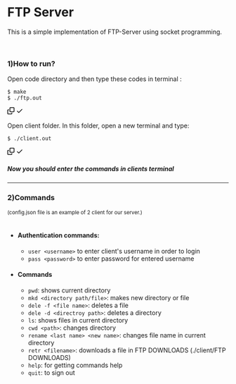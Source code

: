 <h1> FTP Server</h1>
<p>This is a simple implementation of FTP-Server using socket programming.</p><br>
<h3>1)How to run?</h3>
<p>Open code directory and then type these codes in terminal :</p>
<div class="snippet-clipboard-content notranslate position-relative overflow-auto"><pre class="notranslate"><code>$ make
$ ./ftp.out
</code></pre> <div class="zeroclipboard-container position-absolute right-0 top-0">
    <clipboard-copy aria-label="Copy" class="ClipboardButton btn js-clipboard-copy m-2 p-0 tooltipped-no-delay" data-copy-feedback="Copied!" data-tooltip-direction="w" value="make" tabindex="0" role="button" style="display: inherit;">
      <svg aria-hidden="true" height="16" viewBox="0 0 16 16" version="1.1" width="16" data-view-component="true" class="octicon octicon-copy js-clipboard-copy-icon m-2">
    <path fill-rule="evenodd" d="M0 6.75C0 5.784.784 5 1.75 5h1.5a.75.75 0 010 1.5h-1.5a.25.25 0 00-.25.25v7.5c0 .138.112.25.25.25h7.5a.25.25 0 00.25-.25v-1.5a.75.75 0 011.5 0v1.5A1.75 1.75 0 019.25 16h-7.5A1.75 1.75 0 010 14.25v-7.5z"></path><path fill-rule="evenodd" d="M5 1.75C5 .784 5.784 0 6.75 0h7.5C15.216 0 16 .784 16 1.75v7.5A1.75 1.75 0 0114.25 11h-7.5A1.75 1.75 0 015 9.25v-7.5zm1.75-.25a.25.25 0 00-.25.25v7.5c0 .138.112.25.25.25h7.5a.25.25 0 00.25-.25v-7.5a.25.25 0 00-.25-.25h-7.5z"></path>
</svg>
      <svg aria-hidden="true" height="16" viewBox="0 0 16 16" version="1.1" width="16" data-view-component="true" class="octicon octicon-check js-clipboard-check-icon color-fg-success d-none m-2">
    <path fill-rule="evenodd" d="M13.78 4.22a.75.75 0 010 1.06l-7.25 7.25a.75.75 0 01-1.06 0L2.22 9.28a.75.75 0 011.06-1.06L6 10.94l6.72-6.72a.75.75 0 011.06 0z"></path>
</svg>
    </clipboard-copy>
  </div></div>
  <p>Open client folder. In this folder, open a new terminal and type:</p>
  <div class="snippet-clipboard-content notranslate position-relative overflow-auto"><pre class="notranslate"><code>$ ./client.out
</code></pre> <div class="zeroclipboard-container position-absolute right-0 top-0">
    <clipboard-copy aria-label="Copy" class="ClipboardButton btn js-clipboard-copy m-2 p-0 tooltipped-no-delay" data-copy-feedback="Copied!" data-tooltip-direction="w" value="make" tabindex="0" role="button" style="display: inherit;">
      <svg aria-hidden="true" height="16" viewBox="0 0 16 16" version="1.1" width="16" data-view-component="true" class="octicon octicon-copy js-clipboard-copy-icon m-2">
    <path fill-rule="evenodd" d="M0 6.75C0 5.784.784 5 1.75 5h1.5a.75.75 0 010 1.5h-1.5a.25.25 0 00-.25.25v7.5c0 .138.112.25.25.25h7.5a.25.25 0 00.25-.25v-1.5a.75.75 0 011.5 0v1.5A1.75 1.75 0 019.25 16h-7.5A1.75 1.75 0 010 14.25v-7.5z"></path><path fill-rule="evenodd" d="M5 1.75C5 .784 5.784 0 6.75 0h7.5C15.216 0 16 .784 16 1.75v7.5A1.75 1.75 0 0114.25 11h-7.5A1.75 1.75 0 015 9.25v-7.5zm1.75-.25a.25.25 0 00-.25.25v7.5c0 .138.112.25.25.25h7.5a.25.25 0 00.25-.25v-7.5a.25.25 0 00-.25-.25h-7.5z"></path>
</svg>
      <svg aria-hidden="true" height="16" viewBox="0 0 16 16" version="1.1" width="16" data-view-component="true" class="octicon octicon-check js-clipboard-check-icon color-fg-success d-none m-2">
    <path fill-rule="evenodd" d="M13.78 4.22a.75.75 0 010 1.06l-7.25 7.25a.75.75 0 01-1.06 0L2.22 9.28a.75.75 0 011.06-1.06L6 10.94l6.72-6.72a.75.75 0 011.06 0z"></path>
</svg>
    </clipboard-copy>
  </div></div>
  
  <h5>Now you should enter the commands in clients terminal</h5>
  <hr>
  <h3>2)Commands</h3>
  <sub>(config.json file is an example of 2 client for our server.)</sub><br><br>
      <ul dir="auto">
        <li>
            <h4>Authentication commands: </h4>
            <ul> 
                <li><code>user &lt;username&gt;</code> to enter client's username in order to login</li>
                <li><code>pass &lt;password&gt;</code> to enter password for entered username</li>
            </ul>
        </li>
        <li>
            <h4>Commands</h4>
            <ul>
                <li><code>pwd</code>: shows current directory</li>
                <li><code>mkd &lt;directory path/file&gt;</code>: makes new directory or file</li>
                <li><code>dele -f &lt;file name&gt;</code>: deletes a file</li>
                <li><code>dele -d &lt;directroy path&gt;</code>: deletes a directory</li>
                <li><code>ls</code>: shows files in current directory</li>
                <li><code>cwd &lt;path&gt;</code>: changes directory</li>
                <li><code>rename &lt;last name&gt; &lt;new name&gt;</code>: changes file name in current directory</li>
                <li><code>retr &lt;filename&gt;</code>: downloads a file in FTP DOWNLOADS (./client/FTP DOWNLOADS)</li>
                <li><code>help</code>: for getting commands help</li>
                <li><code>quit</code>: to sign out</li>  
            </ul>
        </li>  
    </ul>

  
  
